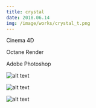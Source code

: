 ```yaml
---
title: crystal
date: 2018.06.14
img: /image/works/crystal_t.png
---
```

Cinema 4D

Octane Render

Adobe Photoshop



![alt text](https://lh3.google.com/u/0/d/1EHNyyXn2y_JR5WWsgbzZmJT5zvgvdcKN)

![alt text](https://lh3.google.com/u/0/d/1saezg7KftvI0cwjkzjFWduIu2xlOcYyA)

![alt text](https://lh3.google.com/u/0/d/1DS9QskwliCPCia-TXyluMF1Ec7KZueKr)